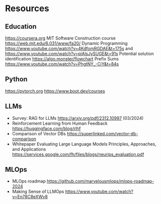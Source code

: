 # Resources

## Education
https://coursera.org
MIT Software Construction course https://web.mit.edu/6.031/www/fa20/
Dynamic Programming https://www.youtube.com/watch?v=4KdfomRGDAE&t=175s and https://www.youtube.com/watch?v=piAlsJySUGE&t=91s
Potential solution identification https://algo.monster/flowchart
Prefix Sums https://www.youtube.com/watch?v=PhgtNY_-CiY&t=84s
  
## Python
https://pytorch.org
https://www.boot.dev/courses

## LLMs
- Survey: RAG for LLMs https://arxiv.org/pdf/2312.10997 (03/2024)
- Reinforcement Learning from Human Feedback https://huggingface.com/blog/rlhf
- Comparison of Vector DBs https://superlinked.com/vector-db-comparison
- Whitepaper Evaluating Large Language Models Principles, Approaches, and Applications https://services.google.com/fh/files/blogs/neurips_evaluation.pdf

## MLOps
- MLOps roadmap https://github.com/marvelousmlops/mlops-roadmap-2024
- Making Sense of LLMOps https://www.youtube.com/watch?v=En78C8eXWv8
